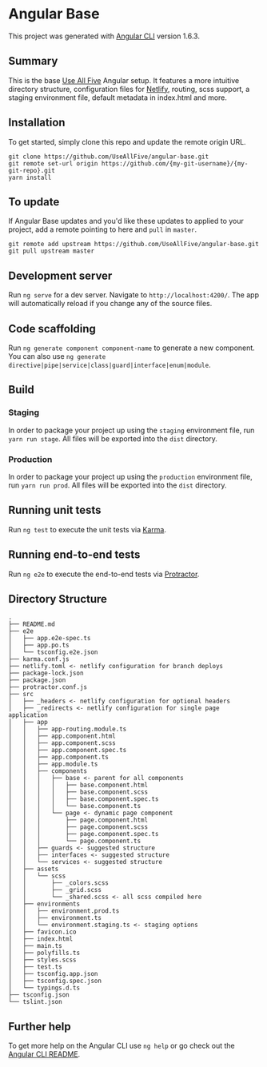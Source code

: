 # Angular Base

This project was generated with [Angular CLI](https://github.com/angular/angular-cli) version 1.6.3.

## Summary

This is the base [Use All Five](https://useallfive.com/) Angular setup. It features a more intuitive directory structure, configuration files for [Netlify](https://www.netlify.com/), routing, scss support, a staging environment file, default metadata in index.html and more. 

## Installation

To get started, simply clone this repo and update the remote origin URL.

```
git clone https://github.com/UseAllFive/angular-base.git
git remote set-url origin https://github.com/{my-git-username}/{my-git-repo}.git
yarn install
```

## To update

If Angular Base updates and you'd like these updates to applied to your project, add a remote pointing to here and `pull` in `master`.

```
git remote add upstream https://github.com/UseAllFive/angular-base.git
git pull upstream master
```

## Development server

Run `ng serve` for a dev server. Navigate to `http://localhost:4200/`. The app will automatically reload if you change any of the source files.

## Code scaffolding

Run `ng generate component component-name` to generate a new component. You can also use `ng generate directive|pipe|service|class|guard|interface|enum|module`.

## Build
 
### Staging
In order to package your project up using the `staging` environment file, run `yarn run stage`. All files will be exported into the `dist` directory.

### Production
In order to package your project up using the `production` environment file, run `yarn run prod`. All files will be exported into the `dist` directory.

## Running unit tests

Run `ng test` to execute the unit tests via [Karma](https://karma-runner.github.io).

## Running end-to-end tests

Run `ng e2e` to execute the end-to-end tests via [Protractor](http://www.protractortest.org/).

## Directory Structure

```
.
├── README.md
├── e2e
│   ├── app.e2e-spec.ts
│   ├── app.po.ts
│   └── tsconfig.e2e.json
├── karma.conf.js
├── netlify.toml <- netlify configuration for branch deploys
├── package-lock.json
├── package.json
├── protractor.conf.js
├── src
│   ├── _headers <- netlify configuration for optional headers
│   ├── _redirects <- netlify configuration for single page application
│   ├── app
│   │   ├── app-routing.module.ts
│   │   ├── app.component.html
│   │   ├── app.component.scss
│   │   ├── app.component.spec.ts
│   │   ├── app.component.ts
│   │   ├── app.module.ts
│   │   ├── components
│   │   │   ├── base <- parent for all components
│   │   │   │   ├── base.component.html
│   │   │   │   ├── base.component.scss
│   │   │   │   ├── base.component.spec.ts
│   │   │   │   └── base.component.ts
│   │   │   └── page <- dynamic page component
│   │   │       ├── page.component.html
│   │   │       ├── page.component.scss
│   │   │       ├── page.component.spec.ts
│   │   │       └── page.component.ts
│   │   ├── guards <- suggested structure
│   │   ├── interfaces <- suggested structure
│   │   └── services <- suggested structure
│   ├── assets
│   │   └── scss
│   │       ├── _colors.scss
│   │       ├── _grid.scss
│   │       └── _shared.scss <- all scss compiled here
│   ├── environments
│   │   ├── environment.prod.ts
│   │   ├── environment.ts
│   │   └── environment.staging.ts <- staging options
│   ├── favicon.ico
│   ├── index.html
│   ├── main.ts
│   ├── polyfills.ts
│   ├── styles.scss
│   ├── test.ts
│   ├── tsconfig.app.json
│   ├── tsconfig.spec.json
│   └── typings.d.ts
├── tsconfig.json
└── tslint.json
```

## Further help

To get more help on the Angular CLI use `ng help` or go check out the [Angular CLI README](https://github.com/angular/angular-cli/blob/master/README.md).
